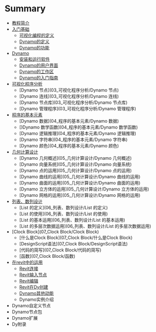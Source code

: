 # Summary

* [教程简介](README.md)
* [入门基础](01_入门基础/入门基础)
   * [可视化编程的定义](01_入门基础/可视化编程的定义)
   * [Dynamo的定义](01_入门基础/Dynamo的定义)
   * [Dynamo的功能](01_入门基础/Dynamo的功能)
* [Dynamo](02_Dynamo/Dynamo)
   * [安装和运行软件](02_Dynamo/安装和运行软件)
   * [Dynamo的用户界面](02_Dynamo/Dynamo的用户界面)
   * [Dynamo的工作区](02_Dynamo/Dynamo的工作区)
   * [Dynamo的入门指南](02_Dynamo/Dynamo的入门指南)
* [可视化程序分析](03_可视化程序分析/可视化程序分析)
   * [Dynamo 节点](03_可视化程序分析/Dynamo 节点)
   * [Dynamo 连线](03_可视化程序分析/Dynamo 连线)
   * [Dynamo 节点库](03_可视化程序分析/Dynamo 节点库)
   * [Dynamo 管理程序](03_可视化程序分析/Dynamo 管理程序)
* [程序的基本元素](04_程序的基本元素/程序的基本元素)
   * [Dynamo 数据](04_程序的基本元素/Dynamo 数据)
   * [)Dynamo 数学函数](04_程序的基本元素/Dynamo 数学函数)
   * [Dynamo 逻辑推理](04_程序的基本元素/Dynamo 逻辑推理)
   * [Dynamo 字符串](04_程序的基本元素/Dynamo 字符串)
   * [Dynamo 颜色](04_程序的基本元素/Dynamo 颜色)
* [几何计算设计](05_几何计算设计/几何计算设计)
   * [Dynamo 几何概述](05_几何计算设计/Dynamo 几何概述)
   * [Dynamo 向量系统](05_几何计算设计/Dynamo 向量系统)
   * [Dynamo 点的运用](05_几何计算设计/Dynamo 点的运用)
   * [Dynamo 曲线的运用](05_几何计算设计/Dynamo 曲线的运用)
   * [Dynamo 曲面的运用](05_几何计算设计/Dynamo 曲面的运用)
   * [Dynamo 立方体的运用](05_几何计算设计/Dynamo 立方体的运用)
   * [Dynamo 网格的运用](05_几何计算设计/Dynamo 网格的运用)
* [列表、数列设计](06_列表、数列设计/列表、数列设计)
   * [List 的定义](06_列表、数列设计/List 的定义)
   * [List 的使用](06_列表、数列设计/List 的使用)
   * [List 的基本运用](06_列表、数列设计/List 的基本运用)
   * [List 的多层次数据运用](06_列表、数列设计/List 的多层次数据运用)
* [Clock Block](07_Clock Block/Clock Block)
   * [什么是Clock Block](07_Clock Block/什么是Clock Block)
   * [DesignScript语法](07_Clock Block/DesignScript语法)
   * [代码的简写](07_Clock Block/代码的简写)
   * [函数](07_Clock Block/函数)
* [在revit中的运用](08_在revit中的运用/在revit中的运用)
   * [Revit连接](08_在revit中的运用/Revit连接)
   * [Revit输入节点](08_在revit中的运用/Revit输入节点)
   * [Revit编辑](08_在revit中的运用/Revit编辑)
   * [Revit在Dy创建](08_在revit中的运用/Revit在Dy创建)
   * [Dynamo其他动能](08_在revit中的运用/Dynamo其他动能)
   * Dynamo实例介绍
* Dynamo自定义节点
* Dynamo节点包
* Dynamo扩展
* Dy附录

